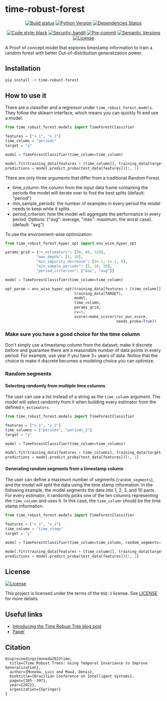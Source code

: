 # time-robust-forest

<div align="center">

[![Build status](https://github.com/lgmoneda/time-robust-forest/workflows/build/badge.svg?branch=main&event=push)](https://github.com/lgmoneda/time-robust-forest/actions?query=workflow%3Abuild)
[![Python Version](https://img.shields.io/pypi/pyversions/time-robust-forest.svg)](https://pypi.org/project/time-robust-forest/)
[![Dependencies Status](https://img.shields.io/badge/dependencies-up%20to%20date-brightgreen.svg)](https://github.com/lgmoneda/time-robust-forest/pulls?utf8=%E2%9C%93&q=is%3Apr%20author%3Aapp%2Fdependabot)

[![Code style: black](https://img.shields.io/badge/code%20style-black-000000.svg)](https://github.com/psf/black)
[![Security: bandit](https://img.shields.io/badge/security-bandit-green.svg)](https://github.com/PyCQA/bandit)
[![Pre-commit](https://img.shields.io/badge/pre--commit-enabled-brightgreen?logo=pre-commit&logoColor=white)](https://github.com/lgmoneda/time-robust-forest/blob/main/.pre-commit-config.yaml)
[![Semantic Versions](https://img.shields.io/badge/%F0%9F%9A%80-semantic%20versions-informational.svg)](https://github.com/lgmoneda/time-robust-forest/releases)
[![License](https://img.shields.io/github/license/lgmoneda/time-robust-forest)](https://github.com/lgmoneda/time-robust-forest/blob/main/LICENSE)

</div>

A Proof of concept model that explores timestamp information to train a random forest with better Out-of-distribution generalization power.

## Installation

```bash
pip install -U time-robust-forest
```

## How to use it

There are a classifier and a regressor under `time_robust_forest.models`. They follow the sklearn interface, which means you can quickly fit and use a model:

```python
from time_robust_forest.models import TimeForestClassifier

features = ["x_1", "x_2"]
time_column = "periods"
target = "y"

model = TimeForestClassifier(time_column=time_column)

model.fit(training_data[features + [time_column]], training_data[target])
predictions = model.predict_proba(test_data[features])[:, 1]
```

There are only three arguments that differ from a traditional Random Forest.

- time_column: the column from the input data frame containing the periods the model will iterate over to find the best splits (default: "period")
- min_sample_periods: the number of examples in every period the model needs
to keep while it splits.
- period_criterion: how the model will aggregate the performance in every period. Options: {"avg": average, "max": maximum, the worst case}.
(default: "avg")

To use the environment-wise optimization:

```python
from time_robust_forest.hyper_opt import env_wise_hyper_opt

params_grid = {"n_estimators": [30, 60, 120],
              "max_depth": [5, 10],
              "min_impurity_decrease": [1e-1, 1e-3, 0],
              "min_sample_periods": [5, 10, 30],
              "period_criterion": ["max", "avg"]}

model = TimeForestClassifier(time_column=time_column)

opt_param = env_wise_hyper_opt(training_data[features + [time_column]],
                               training_data[TARGET],
                               model,
                               time_column,
                               params_grid,
                               cv=5,
                               scorer=make_scorer(roc_auc_score,
                                                  needs_proba=True))

```

### Make sure you have a good choice for the time column

Don't simply use a timestamp column from the dataset; make it discrete before and guarantee there are a reasonable number of data points in every period. For example, use year if you have 3+ years of data. Notice that the choice to make it discrete becomes a modeling choice you can optimize.

### Random segments

#### Selecting randomly from multiple time columns
The user can use a list instead of a string as the `time_column` argument. The model will select randomly from it when building every estimator from the defined `n_estimators`.

```python
from time_robust_forest.models import TimeForestClassifier

features = ["x_1", "x_2"]
time_columns = ["periods", "periods_2"]
target = "y"

model = TimeForestClassifier(time_column=time_columns)

model.fit(training_data[features + time_columns], training_data[target])
predictions = model.predict_proba(test_data[features])[:, 1]
```

#### Generating random segments from a timestamp column

The user can define a maximum number of segments (`random_segments`), and the model will split the data using the time stamp information. In the following example, the model segments the data into 1, 2, 3, and 10 parts. For every estimator, it randomly picks one of the ten columns representing the `time_column` and uses it. In this case, the `time_column` should be the time stamp information.

```python
from time_robust_forest.models import TimeForestClassifier

features = ["x_1", "x_2"]
time_column = "time_stamp"
target = "y"

model = TimeForestClassifier(time_column=time_column, random_segments=10)

model.fit(training_data[features + [time_column]], training_data[target])
predictions = model.predict_proba(test_data[features])[:, 1]
```

## License

[![License](https://img.shields.io/github/license/lgmoneda/time-robust-forest)](https://github.com/lgmoneda/time-robust-forest/blob/main/LICENSE)

This project is licensed under the terms of the `BSD-3` license. See [LICENSE](https://github.com/lgmoneda/time-robust-forest/blob/main/LICENSE) for more details.

## Useful links

- [Introducing the Time Robust Tree blog post](http://lgmoneda.github.io/2021/12/03/introducing-time-robust-tree.html)
- [Paper](http://lgmoneda.github.io/resources/papers/Time_Robust_Tree.pdf)

## Citation

```
@inproceedings{moneda2022time,
  title={Time Robust Trees: Using Temporal Invariance to Improve Generalization},
  author={Moneda, Luis and Mauá, Denis},
  booktitle={Brazilian Conference on Intelligent Systems},
  pages={385--397},
  year={2022},
  organization={Springer}
}
```
